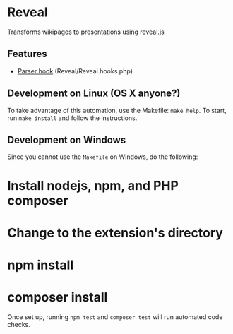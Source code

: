 # Reveal

Transforms wikipages to presentations using reveal.js

## Features


 * [Parser hook](https://www.mediawiki.org/wiki/Manual:Parser_functions) (Reveal/Reveal.hooks.php)


## Development on Linux (OS X anyone?)
To take advantage of this automation, use the Makefile: `make help`. To start,
run `make install` and follow the instructions.

## Development on Windows
Since you cannot use the `Makefile` on Windows, do the following:

  # Install nodejs, npm, and PHP composer
  # Change to the extension's directory
  # npm install
  # composer install

Once set up, running `npm test` and `composer test` will run automated code checks.
